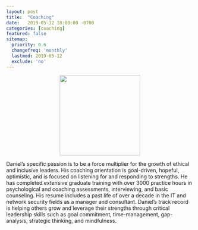```yaml
---
layout: post
title:  "Coaching"
date:   2019-05-12 18:00:00 -0700
categories: [coaching]
featured: false
sitemap:
  priority: 0.6
  changefreq: 'monthly'
  lastmod: 2019-05-12
  exclude: 'no'
---
```


<p align="center">
  <img src="https://pinedo.org/assets/png/dpinedo_photo.png" height="216" width="216">
</p>

Daniel’s specific passion is to be a force multiplier for the growth of ethical and inclusive leaders. His coaching orientation is goal-driven, hopeful, optimistic, and is focused on listening for and responding to strengths. He has completed extensive graduate training with over 3000 practice hours in psychological and coaching assessments, interviewing, and basic counseling. His resume includes a past life of over a decade in the IT and network security fields as a manager and consultant. Daniel’s track record is helping others grow and leverage their strengths through critical leadership skills such as goal commitment, time-management, gap-analysis, strategic thinking, and mindfulness.

